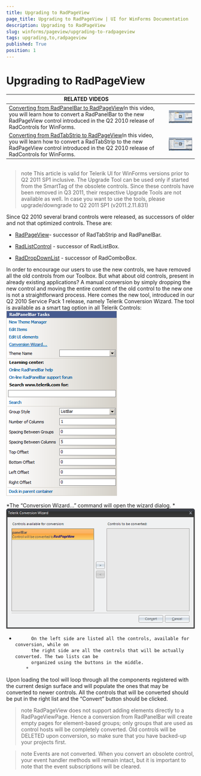 ```yaml
---
title: Upgrading to RadPageView
page_title: Upgrading to RadPageView | UI for WinForms Documentation
description: Upgrading to RadPageView
slug: winforms/pageview/upgrading-to-radpageview
tags: upgrading,to,radpageview
published: True
position: 1
---
```


# Upgrading to RadPageView




| RELATED VIDEOS |  |
| ------ | ------ |
|[Converting from RadPanelBar to RadPageView](http://tv.telerik.com/watch/winforms/converting-from-radpanelbar-to-radpageview)In this video, you will learn how to convert a RadPanelBar to the new RadPageView control introduced in the Q2 2010 release of RadControls for WinForms.|![pageview-upgrading-to-radpageview 003](images/pageview-upgrading-to-radpageview003.png)|
|[Converting from RadTabStrip to RadPageView](http://tv.telerik.com/watch/winforms/converting-from-radtabstrip-to-radpageview)In this video, you will learn how to convert a RadTabStrip to the new RadPageView control introduced in the Q2 2010 release of RadControls for WinForms.|![pageview-upgrading-to-radpageview 004](images/pageview-upgrading-to-radpageview004.png)|

## 

>note This article is valid for Telerik UI for WinForms versions prior to Q2 2011 SP1 inclusive.
            The Upgrade Tool can be used only if started from the SmartTag of the obsolete controls. Since
            these controls have been removed in Q3 2011, their respective Upgrade Tools are not available as well.
            In case you want to use the tools, please upgrade/downgrade to Q2 2011 SP1 (v2011.2.11.831)
>


Since Q2 2010 several brand controls were released, as successors of older and
          not that optimized controls. These are:
        

* [RadPageView](http://www.telerik.com/help/winforms/pageview-overview.html)- successor of RadTabStrip and RadPanelBar.
            

* [RadListControl](http://www.telerik.com/help/winforms/dropdown-and-listcontrol-listcontrol-overview.html) - successor of RadListBox.
            

* [RadDropDownList](http://www.telerik.com/help/winforms/dropdown-and-listcontrol-dropdownlist-overview.html) - successor of RadComboBox.
            

In order to encourage our users to use the new controls, we have removed all the old controls
          from our Toolbox. But what about old controls, present in already existing applications?
          A manual conversion by simply dropping the new control and moving the entire content of the
          old control to the new one is not a straightforward process. Here comes the new tool,
          introduced in our Q2 2010 Service Pack 1 release, namely Telerik Conversion Wizard.
          The tool is available as a smart tag option in all Telerik Controls:
        ![pageview-upgrading-to-radpageview 001](images/pageview-upgrading-to-radpageview001.png)

*The “Conversion Wizard…” command will open the wizard dialog. *![pageview-upgrading-to-radpageview 002](images/pageview-upgrading-to-radpageview002.png)

*
            On the left side are listed all the controls, available for conversion, while on
            the right side are all the controls that will be actually converted. The two lists can be
            organized using the buttons in the middle.
          *

Upon loading the tool will loop through all the components registered with the
          current design surface and will populate the ones that may be converted to newer controls.
          All the controls that will be converted should be put in the right list and the “Convert” button
          should be clicked.
        

>note RadPageView does not support adding elements directly to a RadPageViewPage. Hence a
            conversion from RadPanelBar will create empty pages for element-based groups; only groups
            that are used as control hosts will be completely converted. Old controls will be DELETED
            upon conversion, so make sure that you have backed-up your projects first.
>


>note Events are not converted. When you convert an obsolete control, your event handler methods will remain intact, but it
            is important to note that the event subscriptions will be cleared.
>


